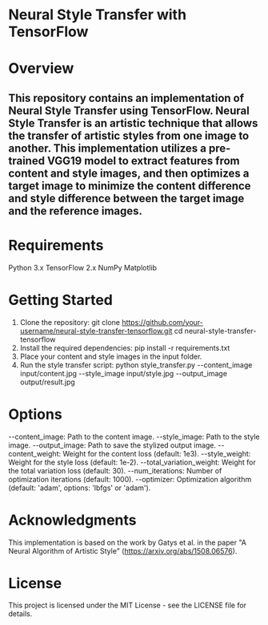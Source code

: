 # Neural Style Transfer with TensorFlow


# Overview
## This repository contains an implementation of Neural Style Transfer using TensorFlow. Neural Style Transfer is an artistic technique that allows the transfer of artistic styles from one image to another. This implementation utilizes a pre-trained VGG19 model to extract features from content and style images, and then optimizes a target image to minimize the content difference and style difference between the target image and the reference images.

# Requirements
Python 3.x
TensorFlow 2.x
NumPy
Matplotlib


# Getting Started
1. Clone the repository:
   git clone https://github.com/your-username/neural-style-transfer-tensorflow.git
cd neural-style-transfer-tensorflow
2. Install the required dependencies:
   pip install -r requirements.txt
3. Place your content and style images in the input folder.
4. Run the style transfer script:
   python style_transfer.py --content_image input/content.jpg --style_image input/style.jpg --output_image output/result.jpg


# Options
--content_image: Path to the content image.
--style_image: Path to the style image.
--output_image: Path to save the stylized output image.
--content_weight: Weight for the content loss (default: 1e3).
--style_weight: Weight for the style loss (default: 1e-2).
--total_variation_weight: Weight for the total variation loss (default: 30).
--num_iterations: Number of optimization iterations (default: 1000).
--optimizer: Optimization algorithm (default: 'adam', options: 'lbfgs' or 'adam').

# Acknowledgments
This implementation is based on the work by Gatys et al. in the paper "A Neural Algorithm of Artistic Style" (https://arxiv.org/abs/1508.06576).

# License
This project is licensed under the MIT License - see the LICENSE file for details.
